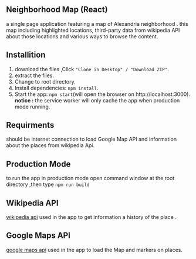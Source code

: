 ## Neighborhood Map (React)

 a single page application featuring a map of Alexandria neighborhood . this map including highlighted locations, third-party data from wikipedia API about those locations and various ways to browse the content.
 
 ## Installition
 
 1. download the files ,Click `"Clone in Desktop" / "Download ZIP"`.
 2. extract the files.
 3. Change to root directory.
 4. Install dependencies: `npm install`.
 5. Start the app: `npm start`(will open the browser on http://localhost:3000).
    **notice :** the service worker will only cache the app when production mode running.
 
 ## Requirments
 
 should be internet connection to load Google Map API and information about the places from wikipedia Api.
 
 ## Production Mode
 
 to run the app in production mode open command window at the root directory ,then type `npm run build`
 
 ## Wikipedia API
 
 [wikipedia api](https://www.mediawiki.org/wiki/API:Main_page) used in the app to get information a history of the place .
 
 ## Google Maps API
 
 [google maps api](https://developers.google.com/maps/documentation/) used in the app to load the Map and markers on places.
